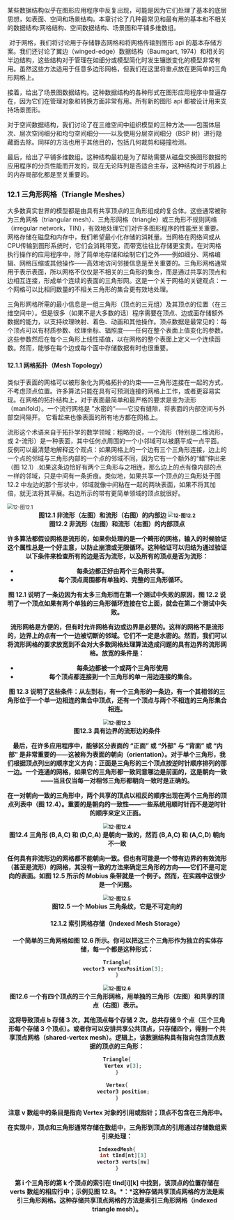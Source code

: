 

​		某些数据结构似乎在图形应用程序中反复出现，可能是因为它们处理了基本的底层思想，如表面、空间和场景结构。本章讨论了几种最常见和最有用的基本和不相关的数据结构:网格结构、空间数据结构、场景图和平铺多维数组。

​		对于网格，我们将讨论用于存储静态网格和将网格传输到图形 api 的基本存储方案。我们还讨论了翼边（winged-edge）数据结构（Baumgart, 1974）和相关的半边结构，这些结构对于管理在如细分或模型简化时发生镶嵌变化的模型非常有用。虽然这些方法适用于任意多边形网格，但我们在这里将重点放在更简单的三角形网格上。

​		接着，给出了场景图数据结构。这种数据结构的各种形式在图形应用程序中普遍存在，因为它们在管理对象和转换方面非常有用。所有新的图形 api 都被设计用来支持场景图形。

​		对于空间数据结构，我们讨论了在三维空间中组织模型的三种方法——包围体层次、层次空间细分和均匀空间细分——以及使用分层空间细分（BSP 树）进行隐藏面去除。同样的方法也用于其他目的，包括几何裁剪和碰撞检测。

​		最后，给出了平铺多维数组。这种结构最初是为了帮助需要从磁盘交换图形数据的应用程序的分页性能而开发的，现在无论阵列是否适合主存，这种结构对于机器上的内存局部化都是至关重要的。

### 12.1 三角形网格（Triangle Meshes）

​		大多数真实世界的模型都是由具有共享顶点的三角形组成的复合体。这些通常被称为三角网格（triangular mesh）、三角形网格（triangle）或三角形不规则网络（irregular network，TIN），有效地处理它们对许多图形程序的性能至关重要。网格存储在磁盘和内存中，我们希望最小化存储的消耗量。当网格在网络间或从CPU传输到图形系统时，它们会消耗带宽，而带宽往往比存储更宝贵。在对网格执行操作的应用程序中，除了简单地存储和绘制它们之外——例如细分、网格编辑、网格压缩或其他操作——高效地访问邻接信息是至关重要的。三角形网格通常用于表示表面，所以网格不仅仅是不相关的三角形的集合，而是通过共享的顶点和边相互连接，形成单个连续的表面的三角形网。这是一个关于网格的关键观点：一个网格可以比相同数量的不相关三角形的集合更有效地处理。

​		三角形网格所需的最小信息是一组三角形（顶点的三元组）及其顶点的位置（在三维空间中）。但是很多（如果不是大多数的话）程序需要在顶点、边或面存储额外数据的能力，以支持纹理映射、着色、动画和其他操作。顶点数据是最常见的：每个顶点可以有材质参数、纹理坐标、辐照度——任何在整个表面上值变化的参数。这些参数然后在每个三角形上线性插值，以在网格的整个表面上定义一个连续函数。然而，能够在每个边或每个面中存储数据有时也很重要。

#### 12.1.1 网格拓扑（Mesh Topology）

​		类似于表面的网格可以被形象化为网格拓扑的约束——三角形连接在一起的方式，不考虑顶点位置。许多算法只能在具有可预测连接的网格上工作，或者更容易实现。在网格的拓扑结构上，对于表面最简单和最严格的要求是变为流形（manifold）。一个流行网格是 ”水密的“——它没有缝隙，将表面的内部空间与外部空间隔开。 它看起来也像表面的所有地方都在网格上。

​		流形这个术语来自于拓扑学的数学领域：粗略的说，一个流形（特别是二维流形，或 2-流形）是一种表面，其中任何点周围的一个小邻域可以被磨平成一点平面。反例可以最清楚地解释这个观点：如果网格上的一个边有三个三角形连接，边上的一个点的邻域与三角形内部的一个点的邻域不同，因为它有一个额外的“鳍”伸出来（图 12.1）.如果这条边恰好有两个三角形与之相连，那么边上的点有像内部的点一样的邻域，只是中间有一条折痕。类似地，如果共享一个顶点的三角形处于图 12.2 中左边的那个形状中，邻域就像中间粘在一起的两块表面，如果不将其加倍，就无法将其平展。右边所示的带有更简单领域的顶点就很好。

<img src="Image/12/12-图12.1.png" alt="12-图12.1" style="zoom:80%;" />

<center><b>图12.1 非流形（左图）和流形（右图）的内部边

<img src="Image/12/12-图12.2.png" alt="12-图12.2" style="zoom:80%;" />

<center><b>图12.2 非流形（左图）和流形（右图）的内部顶点

​		许多算法都假设网格是流形的，如果你处理的是一个畸形的网格，输入的时候验证这个属性总是一个好主意，以防止崩溃或无限循环。这种验证可以归结为通过验证以下条件来检查所有的边是否为流形，以及所有的顶点是否为流形：

- 每条边都正好由两个三角形共享。
- 每个顶点周围都有单独的、完整的三角形循环。

图 12.1 说明了一条边因为有太多三角形而在第一个测试中失败的原因，图 12.2 说明了一个顶点如果有两个单独的三角形循环连接在它上面，就会在第二个测试中失败。

​		流形网格是方便的，但有时允许网格有边或边界是必要的。这样的网格不是流形的，边界上的点有一个一边被切断的邻域。它们不一定是水密的。然而，我们可以将流形网格的要求放宽到不会对大多数网格处理算法造成问题的具有边界的流形网格。放宽的条件是：

- 每条边都被一个或两个三角形使用
- 每个顶点都连接到一个三角形的单一用边连接的集合。

图 12.3 说明了这些条件：从左到右，有一个三角形的一条边，有一个其相邻的三角形位于一个单一边相连的集合中顶点，还有一个顶点与两个不相连的三角形集合相连。

<img src="Image/12/12-图12.3.png" alt="12-图12.3" style="zoom:80%;" />

<center><b>图12.3 具有边界的流形边的条件

​		最后，在许多应用程序中，能够区分表面的 “正面” 或 “外部” 与 “背面” 或 “内部” 是非常重要的——这被称为表面的朝向（orientation）。对于单个三角形，我们根据顶点列出的顺序定义方向：正面是三角形的三个顶点按逆时针顺序排列的那一边。一个连通的网格，如果它的三角形都一致同意哪边是前面的，这是朝向一致——当且仅当每一对相邻三角形都朝向一致时是正确的。

​		在一对朝向一致的三角形中，两个共享的顶点以相反的顺序出现在两个三角形的顶点列表中（图 12.4）。重要的是朝向的一致性——一些系统用顺时针而不是逆时针的顺序来定义正面。

<img src="Image/12/12-图12.4.png" alt="12-图12.4" style="zoom:80%;" />

<center><b>图12.4 三角形 (B,A,C) 和 (D,C,A) 是朝向一致的，然而 (B,A,C) 和 (A,C,D) 朝向不一致

​		任何具有非流形边的网格都不能朝向一致。但也有可能是一个带有边界的有效流形（甚至是流形）的网格，其没有一致的方法来确定三角形的方向——它们不是可定向的表面。如图 12.5 所示的 Mobius 条带就是一个例子。然而，在实践中这很少是一个问题。

<img src="Image/12/12-图12.5.png" alt="12-图12.5" style="zoom:80%;" />

<center><b>图12.5 一个 Mobius 三角条纹，它是不可定向的

#### 12.1.2 索引网格存储（Indexed Mesh Storage）

​		一个简单的三角网格如图 12.6 所示。你可以把这三个三角形作为独立的实体存储，每一个都是这种形式：

```c++
Triangle{
	vector3 vertexPosition[3];
}
```

<img src="Image/12/12-图12.6.png" alt="12-图12.6" style="zoom:80%;" />

<center><b>图12.6 一个有四个顶点的三个三角形网格，用单独的三角形（左图）和共享的顶点（右图）表示。

这将导致顶点 **b** 存储 3 次，其他顶点每个存储 2 次，总共存储 9 个点（三个三角形每个存储 3 个顶点）。或者你可以安排共享公共顶点，只存储四个，得到一个共享顶点网格（shared-vertex mesh）。逻辑上，该数据结构具有指向包含顶点数据的顶点的三角形：

```c++
Triangle{
	Vertex v[3];
}

Vertex{
	vector3 position;
}
```

注意 v 数组中的条目是指向 Vertex 对象的引用或指针；顶点不包含在三角形中。

​		在实现中，顶点和三角形通常存储在数组中，三角形到顶点的引用通过存储数组索引来处理：

```c++
IndexedMesh{
	int tInd[nt][3]
	vector3 verts[nv]
}
```

第 i 个三角形的第 k 个顶点的索引在 tInd\[i\][k\] 中找到，该顶点的位置存储在 verts 数组的相应行中；示例见图 12.8。*：*这种存储共享顶点网格的方法是索引三角形网格。这种存储共享顶点网格的方法是索引三角形网格（indexed triangle mesh）。



